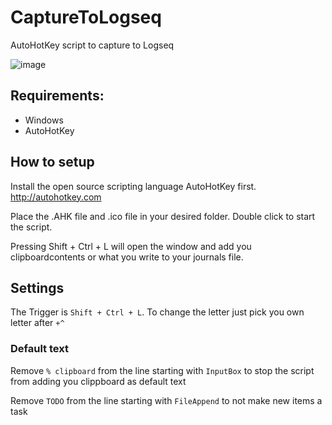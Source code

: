 # CaptureToLogseq
AutoHotKey script to capture to Logseq

![image](https://github.com/kennethaar/CaptureToLogseq/assets/5931199/9deeff67-728f-460f-b883-389c5beaf3bb)

## Requirements:
- Windows
- AutoHotKey

## How to setup

Install the open source scripting language AutoHotKey first. http://autohotkey.com

Place the .AHK file and .ico file in your desired folder. Double click to start the script.

Pressing Shift + Ctrl + L will open the window and add you clipboardcontents or what you write to your journals file.

## Settings

The Trigger is `Shift + Ctrl + L`. To change the letter just pick you own letter after `+^`

### Default text

Remove `% clipboard` from the line starting with `InputBox` to stop the script from adding you clippboard as default text

Remove `TODO` from the line starting with `FileAppend` to not make new items a task


